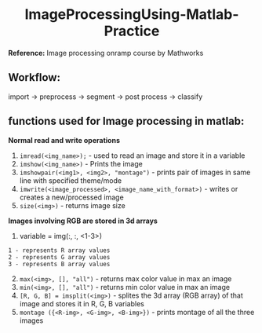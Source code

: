 <h1 align='center'>ImageProcessingUsing-Matlab-Practice</h1>

**Reference:** Image processing onramp course by Mathworks

## Workflow:
import -> preprocess -> segment -> post process -> classify

## functions used for Image processing in matlab:
**Normal read and write operations**
1. `imread(<img_name>);` - used to read an image and store it in a variable
2. `imshow(<img_name>)` - Prints the image
3. `imshowpair(<img1>, <img2>, "montage")` - prints pair of images in same line with specified theme/mode 
4. `imwrite(<image_processed>, <image_name_with_format>)` - writes or creates a new/processed image
5. `size(<img>)` - returns image size  
  
**Images involving RGB are stored in 3d arrays**
1. variable = img(:, :, <1-3>)  
  ```
  1 - represents R array values  
  2 - represents G array values  
  3 - represents B array values
  ```
2. `max(<img>, [], "all")` - returns max color value in max an image
3. `min(<img>, [], "all")` - returns min color value in max an image
4. `[R, G, B] = imsplit(<img>)` - splites the 3d array (RGB array) of that image and stores it in R, G, B variables
5. `montage ({<R-img>, <G-img>, <B-img>})` - prints montage of all the three images
